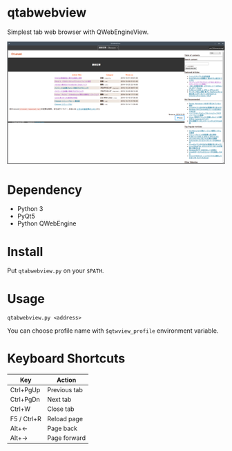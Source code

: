 # qtabwebview

Simplest tab web browser with QWebEngineView.

![ScreenShot](docresource/screenshot.png)

# Dependency

* Python 3
* PyQt5
* Python QWebEngine

# Install

Put `qtabwebview.py` on your `$PATH`.

# Usage

```
qtabwebview.py <address>
```

You can choose profile name with `$qtwview_profile` environment variable.

# Keyboard Shortcuts

|Key|Action|
|-------|-----------------------|
|Ctrl+PgUp|Previous tab|
|Ctrl+PgDn|Next tab|
|Ctrl+W|Close tab|
|F5 / Ctrl+R|Reload page|
|Alt+←|Page back|
|Alt+→|Page forward|